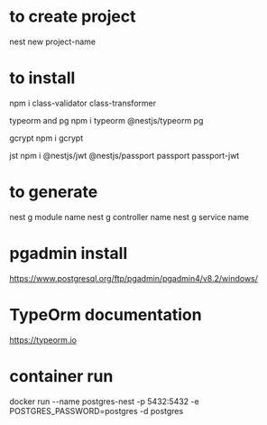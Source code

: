# to create project

nest new project-name

# to install

  npm i class-validator class-transformer

typeorm and pg
  npm i typeorm @nestjs/typeorm pg

gcrypt
  npm i gcrypt

jst
  npm i @nestjs/jwt @nestjs/passport passport passport-jwt

# to generate

nest g module name
nest g controller name
nest g service name

# pgadmin install

https://www.postgresql.org/ftp/pgadmin/pgadmin4/v8.2/windows/

# TypeOrm documentation

https://typeorm.io

# container run

docker run --name postgres-nest -p 5432:5432 -e POSTGRES_PASSWORD=postgres -d postgres